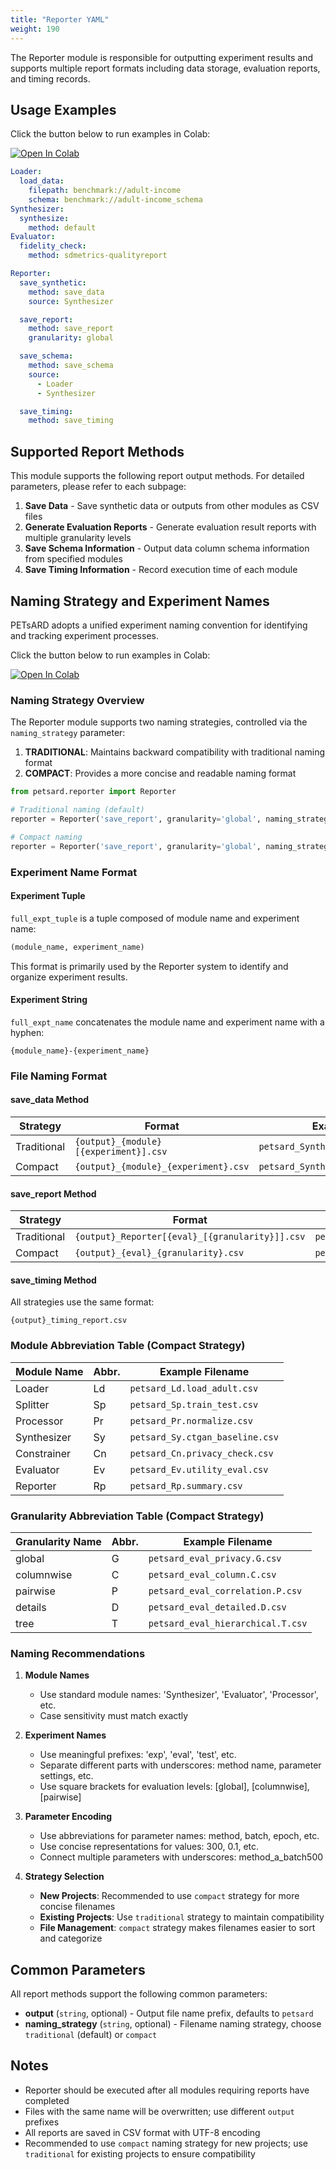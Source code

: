 ```yaml
---
title: "Reporter YAML"
weight: 190
---
```


The Reporter module is responsible for outputting experiment results and supports multiple report formats including data storage, evaluation reports, and timing records.

## Usage Examples

Click the button below to run examples in Colab:

[![Open In Colab](https://colab.research.google.com/assets/colab-badge.svg)](https://colab.research.google.com/github/nics-dp/petsard/blob/main/demo/petsard-yaml/reporter-yaml/reporter.ipynb)

```yaml
Loader:
  load_data:
    filepath: benchmark://adult-income
    schema: benchmark://adult-income_schema
Synthesizer:
  synthesize:
    method: default
Evaluator:
  fidelity_check:
    method: sdmetrics-qualityreport

Reporter:
  save_synthetic:
    method: save_data
    source: Synthesizer

  save_report:
    method: save_report
    granularity: global

  save_schema:
    method: save_schema
    source:
      - Loader
      - Synthesizer

  save_timing:
    method: save_timing
```

## Supported Report Methods

This module supports the following report output methods. For detailed parameters, please refer to each subpage:

1. **Save Data** - Save synthetic data or outputs from other modules as CSV files
2. **Generate Evaluation Reports** - Generate evaluation result reports with multiple granularity levels
3. **Save Schema Information** - Output data column schema information from specified modules
4. **Save Timing Information** - Record execution time of each module

## Naming Strategy and Experiment Names

PETsARD adopts a unified experiment naming convention for identifying and tracking experiment processes.

Click the button below to run examples in Colab:

[![Open In Colab](https://colab.research.google.com/assets/colab-badge.svg)](https://colab.research.google.com/github/nics-dp/petsard/blob/main/demo/developer-guide/experiment-name-in-reporter.ipynb)

### Naming Strategy Overview

The Reporter module supports two naming strategies, controlled via the `naming_strategy` parameter:

1. **TRADITIONAL**: Maintains backward compatibility with traditional naming format
2. **COMPACT**: Provides a more concise and readable naming format

```python
from petsard.reporter import Reporter

# Traditional naming (default)
reporter = Reporter('save_report', granularity='global', naming_strategy='traditional')

# Compact naming
reporter = Reporter('save_report', granularity='global', naming_strategy='compact')
```

### Experiment Name Format

#### Experiment Tuple

`full_expt_tuple` is a tuple composed of module name and experiment name:
```python
(module_name, experiment_name)
```

This format is primarily used by the Reporter system to identify and organize experiment results.

#### Experiment String

`full_expt_name` concatenates the module name and experiment name with a hyphen:
```
{module_name}-{experiment_name}
```

### File Naming Format

#### save_data Method

| Strategy | Format | Example |
|----------|--------|---------|
| Traditional | `{output}_{module}[{experiment}].csv` | `petsard_Synthesizer[exp1].csv` |
| Compact | `{output}_{module}_{experiment}.csv` | `petsard_Synthesizer_exp1.csv` |

#### save_report Method

| Strategy | Format | Example |
|----------|--------|---------|
| Traditional | `{output}_Reporter[{eval}_[{granularity}]].csv` | `petsard_Reporter[eval1_[global]].csv` |
| Compact | `{output}_{eval}_{granularity}.csv` | `petsard_eval1_global.csv` |

#### save_timing Method

All strategies use the same format:
```
{output}_timing_report.csv
```

### Module Abbreviation Table (Compact Strategy)

| Module Name | Abbr. | Example Filename |
|-------------|-------|------------------|
| Loader | Ld | `petsard_Ld.load_adult.csv` |
| Splitter | Sp | `petsard_Sp.train_test.csv` |
| Processor | Pr | `petsard_Pr.normalize.csv` |
| Synthesizer | Sy | `petsard_Sy.ctgan_baseline.csv` |
| Constrainer | Cn | `petsard_Cn.privacy_check.csv` |
| Evaluator | Ev | `petsard_Ev.utility_eval.csv` |
| Reporter | Rp | `petsard_Rp.summary.csv` |

### Granularity Abbreviation Table (Compact Strategy)

| Granularity Name | Abbr. | Example Filename |
|------------------|-------|------------------|
| global | G | `petsard_eval_privacy.G.csv` |
| columnwise | C | `petsard_eval_column.C.csv` |
| pairwise | P | `petsard_eval_correlation.P.csv` |
| details | D | `petsard_eval_detailed.D.csv` |
| tree | T | `petsard_eval_hierarchical.T.csv` |

### Naming Recommendations

1. **Module Names**
   - Use standard module names: 'Synthesizer', 'Evaluator', 'Processor', etc.
   - Case sensitivity must match exactly

2. **Experiment Names**
   - Use meaningful prefixes: 'exp', 'eval', 'test', etc.
   - Separate different parts with underscores: method name, parameter settings, etc.
   - Use square brackets for evaluation levels: [global], [columnwise], [pairwise]

3. **Parameter Encoding**
   - Use abbreviations for parameter names: method, batch, epoch, etc.
   - Use concise representations for values: 300, 0.1, etc.
   - Connect multiple parameters with underscores: method_a_batch500

4. **Strategy Selection**
   - **New Projects**: Recommended to use `compact` strategy for more concise filenames
   - **Existing Projects**: Use `traditional` strategy to maintain compatibility
   - **File Management**: `compact` strategy makes filenames easier to sort and categorize

## Common Parameters

All report methods support the following common parameters:

- **output** (`string`, optional) - Output file name prefix, defaults to `petsard`
- **naming_strategy** (`string`, optional) - Filename naming strategy, choose `traditional` (default) or `compact`

## Notes

- Reporter should be executed after all modules requiring reports have completed
- Files with the same name will be overwritten; use different `output` prefixes
- All reports are saved in CSV format with UTF-8 encoding
- Recommended to use `compact` naming strategy for new projects; use `traditional` for existing projects to ensure compatibility